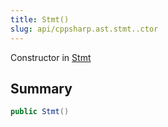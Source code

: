```yaml
---
title: Stmt()
slug: api/cppsharp.ast.stmt..ctor
---
```

Constructor in [Stmt](/api/cppsharp/ast/stmt)

## Summary



```csharp
public Stmt()
```

